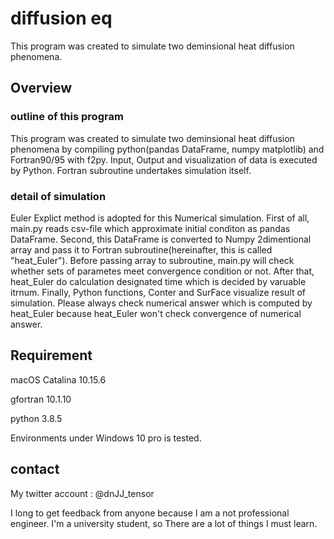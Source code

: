 # diffusion eq
This program was created to simulate two deminsional heat diffusion phenomena.

## Overview
### outline of this program
This program was created to simulate two deminsional heat diffusion phenomena by compiling python(pandas DataFrame, numpy matplotlib) and Fortran90/95 with f2py. Input, Output and visualization of data is executed by Python. Fortran subroutine undertakes simulation itself.  
### detail of simulation 
Euler Explict method is adopted for this Numerical simulation. First of all, main.py reads csv-file which approximate initial conditon as pandas DataFrame. Second, this DataFrame is converted to Numpy 2dimentional array and pass it to Fortran subroutine(hereinafter, this is called "heat_Euler"). Before passing array to subroutine, main.py will check whether sets of parametes meet convergence condition or not. After that, heat_Euler do calculation designated time which is decided by varuable itrnum. Finally, Python functions, Conter and SurFace visualize result of simulation. Please always check numerical answer which is computed by heat_Euler because heat_Euler won't check convergence of numerical answer.

## Requirement
macOS Catalina 10.15.6

gfortran 10.1.10

python 3.8.5

Environments under Windows 10 pro is tested.

## contact
My twitter account : @dnJJ_tensor

I long to get feedback from anyone because I am a not professional engineer. I'm a university student, so There are a lot of things I must learn.
